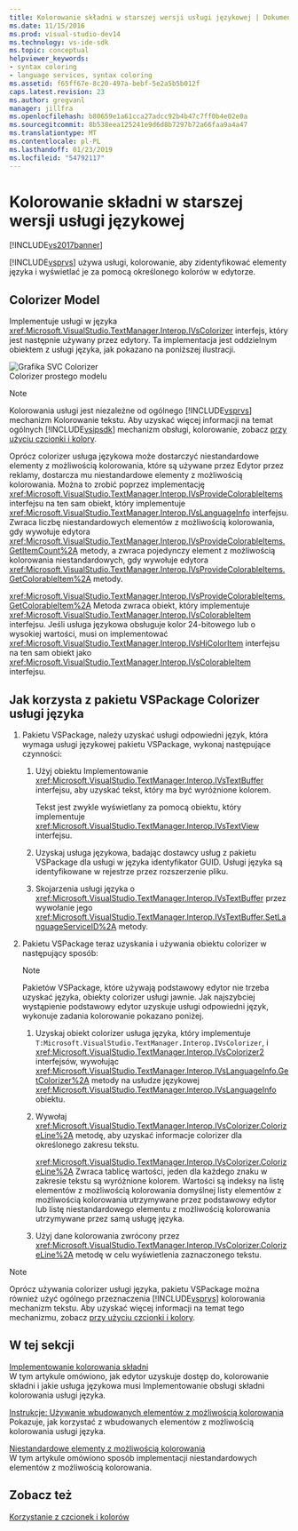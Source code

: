 ```yaml
---
title: Kolorowanie składni w starszej wersji usługi językowej | Dokumentacja firmy Microsoft
ms.date: 11/15/2016
ms.prod: visual-studio-dev14
ms.technology: vs-ide-sdk
ms.topic: conceptual
helpviewer_keywords:
- syntax coloring
- language services, syntax coloring
ms.assetid: f65ff67e-8c20-497a-bebf-5e2a5b5b012f
caps.latest.revision: 23
ms.author: gregvanl
manager: jillfra
ms.openlocfilehash: b80659e1a61cca27adcc92b4b47c7ff0b4e02e0a
ms.sourcegitcommit: 8b538eea125241e9d6d8b7297b72a66faa9a4a47
ms.translationtype: MT
ms.contentlocale: pl-PL
ms.lasthandoff: 01/23/2019
ms.locfileid: "54792117"
---
```

# <a name="syntax-coloring-in-a-legacy-language-service"></a>Kolorowanie składni w starszej wersji usługi językowej
[!INCLUDE[vs2017banner](../../includes/vs2017banner.md)]

[!INCLUDE[vsprvs](../../includes/vsprvs-md.md)] używa usługi, kolorowanie, aby zidentyfikować elementy języka i wyświetlać je za pomocą określonego kolorów w edytorze.  
  
## <a name="colorizer-model"></a>Colorizer Model  
 Implementuje usługi w języka <xref:Microsoft.VisualStudio.TextManager.Interop.IVsColorizer> interfejs, który jest następnie używany przez edytory. Ta implementacja jest oddzielnym obiektem z usługi języka, jak pokazano na poniższej ilustracji.  
  
 ![Grafika SVC Colorizer](../../extensibility/internals/media/figlgsvccolorizer.gif "FigLgSvcColorizer")  
Colorizer prostego modelu  
  
> [!NOTE]
>  Kolorowania usługi jest niezależne od ogólnego [!INCLUDE[vsprvs](../../includes/vsprvs-md.md)] mechanizm Kolorowanie tekstu. Aby uzyskać więcej informacji na temat ogólnych [!INCLUDE[vsipsdk](../../includes/vsipsdk-md.md)] mechanizm obsługi, kolorowanie, zobacz [przy użyciu czcionki i kolory](../../extensibility/using-fonts-and-colors.md).  
  
 Oprócz colorizer usługa językowa może dostarczyć niestandardowe elementy z możliwością kolorowania, które są używane przez Edytor przez reklamy, dostarcza mu niestandardowe elementy z możliwością kolorowania. Można to zrobić poprzez implementację <xref:Microsoft.VisualStudio.TextManager.Interop.IVsProvideColorableItems> interfejsu na ten sam obiekt, który implementuje <xref:Microsoft.VisualStudio.TextManager.Interop.IVsLanguageInfo> interfejsu. Zwraca liczbę niestandardowych elementów z możliwością kolorowania, gdy wywołuje edytora <xref:Microsoft.VisualStudio.TextManager.Interop.IVsProvideColorableItems.GetItemCount%2A> metody, a zwraca pojedynczy element z możliwością kolorowania niestandardowych, gdy wywołuje edytora <xref:Microsoft.VisualStudio.TextManager.Interop.IVsProvideColorableItems.GetColorableItem%2A> metody.  
  
 <xref:Microsoft.VisualStudio.TextManager.Interop.IVsProvideColorableItems.GetColorableItem%2A> Metoda zwraca obiekt, który implementuje <xref:Microsoft.VisualStudio.TextManager.Interop.IVsColorableItem> interfejsu. Jeśli usługa językowa obsługuje kolor 24-bitowego lub o wysokiej wartości, musi on implementować <xref:Microsoft.VisualStudio.TextManager.Interop.IVsHiColorItem> interfejsu na ten sam obiekt jako <xref:Microsoft.VisualStudio.TextManager.Interop.IVsColorableItem> interfejsu.  
  
## <a name="how-a-vspackage-uses-a-language-service-colorizer"></a>Jak korzysta z pakietu VSPackage Colorizer usługi języka  
  
1.  Pakietu VSPackage, należy uzyskać usługi odpowiedni język, która wymaga usługi językowej pakietu VSPackage, wykonaj następujące czynności:  
  
    1.  Użyj obiektu Implementowanie <xref:Microsoft.VisualStudio.TextManager.Interop.IVsTextBuffer> interfejsu, aby uzyskać tekst, który ma być wyróżnione kolorem.  
  
         Tekst jest zwykle wyświetlany za pomocą obiektu, który implementuje <xref:Microsoft.VisualStudio.TextManager.Interop.IVsTextView> interfejsu.  
  
    2.  Uzyskaj usługa językowa, badając dostawcy usług z pakietu VSPackage dla usługi w języka identyfikator GUID. Usługi języka są identyfikowane w rejestrze przez rozszerzenie pliku.  
  
    3.  Skojarzenia usługi języka o <xref:Microsoft.VisualStudio.TextManager.Interop.IVsTextBuffer> przez wywołanie jego <xref:Microsoft.VisualStudio.TextManager.Interop.IVsTextBuffer.SetLanguageServiceID%2A> metody.  
  
2.  Pakietu VSPackage teraz uzyskania i używania obiektu colorizer w następujący sposób:  
  
    > [!NOTE]
    >  Pakietów VSPackage, które używają podstawowy edytor nie trzeba uzyskać języka, obiekty colorizer usługi jawnie. Jak najszybciej wystąpienie podstawowy edytor uzyskuje usługi odpowiedni język, wykonuje zadania kolorowanie pokazano poniżej.  
  
    1.  Uzyskaj obiekt colorizer usługa języka, który implementuje `T:Microsoft.VisualStudio.TextManager.Interop.IVsColorizer`, i <xref:Microsoft.VisualStudio.TextManager.Interop.IVsColorizer2> interfejsów, wywołując <xref:Microsoft.VisualStudio.TextManager.Interop.IVsLanguageInfo.GetColorizer%2A> metody na usłudze językowej <xref:Microsoft.VisualStudio.TextManager.Interop.IVsLanguageInfo> obiektu.  
  
    2.  Wywołaj <xref:Microsoft.VisualStudio.TextManager.Interop.IVsColorizer.ColorizeLine%2A> metodę, aby uzyskać informacje colorizer dla określonego zakresu tekstu.  
  
         <xref:Microsoft.VisualStudio.TextManager.Interop.IVsColorizer.ColorizeLine%2A> Zwraca tablicę wartości, jeden dla każdego znaku w zakresie tekstu są wyróżnione kolorem. Wartości są indeksy na listę elementów z możliwością kolorowania domyślnej listy elementów z możliwością kolorowania utrzymywane przez podstawowy edytor lub listę niestandardowego elementu z możliwością kolorowania utrzymywane przez samą usługę języka.  
  
    3.  Użyj dane kolorowania zwrócony przez <xref:Microsoft.VisualStudio.TextManager.Interop.IVsColorizer.ColorizeLine%2A> metodę w celu wyświetlenia zaznaczonego tekstu.  
  
> [!NOTE]
>  Oprócz używania colorizer usługi języka, pakietu VSPackage można również użyć ogólnego przeznaczenia [!INCLUDE[vsprvs](../../includes/vsprvs-md.md)] kolorowania mechanizm tekstu. Aby uzyskać więcej informacji na temat tego mechanizmu, zobacz [przy użyciu czcionki i kolory](../../extensibility/using-fonts-and-colors.md).  
  
## <a name="in-this-section"></a>W tej sekcji  
 [Implementowanie kolorowania składni](../../extensibility/internals/implementing-syntax-coloring.md)  
 W tym artykule omówiono, jak edytor uzyskuje dostęp do, kolorowanie składni i jakie usługa językowa musi Implementowanie obsługi składni kolorowania usługi języka.  
  
 [Instrukcje: Używanie wbudowanych elementów z możliwością kolorowania](../../extensibility/internals/how-to-use-built-in-colorable-items.md)  
 Pokazuje, jak korzystać z wbudowanych elementów z możliwością kolorowania usługi języka.  
  
 [Niestandardowe elementy z możliwością kolorowania](../../extensibility/internals/custom-colorable-items.md)  
 W tym artykule omówiono sposób implementacji niestandardowych elementów z możliwością kolorowania.  
  
## <a name="see-also"></a>Zobacz też  
 [Korzystanie z czcionek i kolorów](../../extensibility/using-fonts-and-colors.md)
